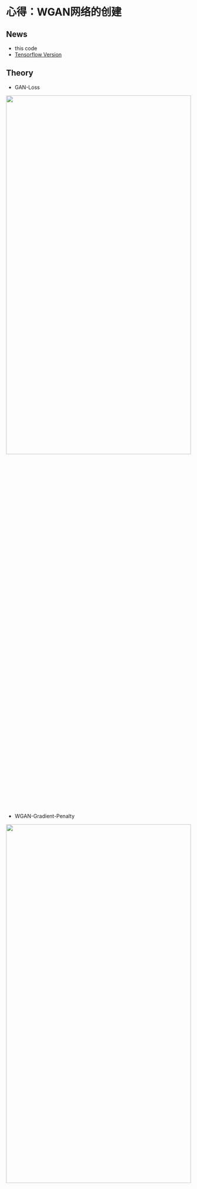 # 心得：**WGAN网络的创建**

## News
* this code 
* [Tensorflow Version](https://github.com/xiaoxiaokaiyan/New_Tensorflow_AE_VAE_FashionMnist_GAN_WGAN_Anime)

## Theory
* GAN-Loss
<img src="https://github.com/xiaoxiaokaiyan/New_Tensorflow_AE_VAE_FashionMnist_GAN_WGAN_Anime/blob/master/theory/GAN%20loss.PNG" width = 100% height =50% div align=left />

* WGAN-Gradient-Penalty
<img src="https://github.com/xiaoxiaokaiyan/New_Tensorflow_AE_VAE_FashionMnist_GAN_WGAN_Anime/blob/master/theory/WGAN-Gradient%20Penalty.PNG" width = 100% height =50% div align=left />

&nbsp;
<br/>


## Dependencies:
* &gt; GeForce GTX 1660TI
* Windows10
* python==3.6.12
* torch==1.0.0
* GPU环境安装包，下载地址：https://pan.baidu.com/s/14Oisbo9cZpP7INQ6T-3vwA 提取码：z4pl （网上找的）
```
  Anaconda3-5.2.0-Windows-x86_64.exe
  cuda_10.0.130_411.31_win10.exe
  cudnn-10.0-windows10-x64-v7.4.2.24.zip
  h5py-2.8.0rc1-cp36-cp36m-win_amd64.whl
  numpy-1.16.4-cp36-cp36m-win_amd64.whl
  tensorflow_gpu-1.13.1-cp36-cp36m-win_amd64.whl
  torch-1.1.0-cp36-cp36m-win_amd64.whl
  torchvision-0.3.0-cp36-cp36m-win_amd64.whl
```
<br/>


## Visualization Results
* CelebA数据集生成结果（3个多小时，20epoch）
<img src="https://github.com/xiaoxiaokaiyan/New_Pytorch_WGAN_Celeba_Oxford102flowers_Anime/blob/main/result2_fake_images-norm-20.png" width = 50% height =50%  div align=center />

* Anime数据集生成结果（2个多小时，54epoch）
<img src="https://github.com/xiaoxiaokaiyan/New_Pytorch_WGAN_Celeba_Oxford102flowers_Anime/blob/main/result3_fake_images-norm-54.png" width = 50% height =50%  div align=center />

* Oxford_102_flowers数据集生成结果（4个多小时，694epoch）
<img src="https://github.com/xiaoxiaokaiyan/New_Pytorch_WGAN_Celeba_Oxford102flowers_Anime/blob/main/result1_fake_images-norm-694.png" width = 50% height =50% div align=center />
&nbsp;
<br/>


## Public Datasets:
* CelebFaces Attributes Dataset（CelebA）是一个香港中文大学的大型人脸属性数据集，拥有超过200K名人图像，每个图像都有40个属性注释。此数据集中的图像覆盖了大的姿势变化和背景杂乱。CelebA具有大量的多样性，大量的数量和丰富的注释，包括:10,177个身份，202,599个脸部图像，5个地标位置，每个图像40个二进制属性注释。该数据集可用作以下计算机视觉任务的训练和测试集：面部属性识别，面部检测和地标（或面部部分）定位。
  * dataset link:[http://mmlab.ie.cuhk.edu.hk/projects/CelebA.html](http://mmlab.ie.cuhk.edu.hk/projects/CelebA.html)
* the Anime dataset should be prepared by yourself in ./data/faces/*.jpg,63565个彩色图片。
  * dataset link: [https://www.kaggle.com/splcher/animefacedataset](https://www.kaggle.com/splcher/animefacedataset)
* Oxford_102_flowers 是牛津大学在2009发布的图像数据集。包含102种英国常见花类，每个类别包含 40-258张图像。
<br/>

## Experience：
### （1）代码问题
```
      先运行data_processing.py，将文件夹下的图片变为统一像素，再通过wgan.py，通过dataset = datasets.ImageFolder('./', transform=trans)加载数据。
      
      dataset=torchvision.datasets.ImageFolder(
                       root, transform=None, --------------------------会加载root目录底下文件夹中的全部图片，且transform可自己定义
                       target_transform=None, 
                       loader=<function default_loader>, 
                       is_valid_file=None)
                       
      root：图片存储的根目录，即各类别文件夹所在目录的上一级目录。
      transform：对图片进行预处理的操作（函数），原始图片作为输入，返回一个转换后的图片。
      target_transform：对图片类别进行预处理的操作，输入为 target，输出对其的转换。如果不传该参数，即对 target 不做任何转换，返回的顺序索引 0,1, 2…
      loader：表示数据集加载方式，通常默认加载方式即可。
      is_valid_file：获取图像文件的路径并检查该文件是否为有效文件的函数(用于检查损坏文件)
          如：
                trans = transforms.Compose([
                                              transforms.Resize(64),
                                              transforms.ToTensor(),
                                              transforms.Normalize((0.5, 0.5, 0.5), (0.5, 0.5, 0.5))
                                          ])
                dataset = datasets.ImageFolder('./', transform=trans) 
```   
```  
      出现：RuntimeError: invalid argument 0: Sizes of tensors must match except in dime
      这种错误有两种可能：
          1.你输入的图像数据的维度不完全是一样的，比如是训练的数据有100组，其中99组是256*256，但有一组是384*384，这样会导致Pytorch的检查程序报错。
          2.比较隐晦的batchsize的问题，Pytorch中检查你训练维度正确是按照每个batchsize的维度来检查的，比如你有1000组数据（假设每组数据为三通道256px*256px的图像），batchsize为4，那么每次训练             则提取(4,3,256,256)维度的张量来训练，刚好250个epoch解决(250*4=1000)。但是如果你有999组数据，你继续使用batchsize为4的话，这样999和4并不能整除，你在训练前249组时的张量维度都为               (4,3,256,256)但是最后一个批次的维度为(3,3,256,256)，Pytorch检查到(4,3,256,256) != (3,3,256,256)，维度不匹配，自然就会报错了，这可以称为一个小bug。
      解决办法：
          对于第一种：整理一下你的数据集保证每个图像的维度和通道数都一直即可。（本文的解决方法）
          对于第二种：挑选一个可以被数据集个数整除的batchsize或者直接把batchsize设置为1即可。

```  


### （2）关于VAE和GAN的区别
  * 1.VAE和GAN都是目前来看效果比较好的生成模型，本质区别我觉得这是两种不同的角度，VAE希望通过一种显式(explicit)的方法找到一个概率密度，并通过最小化对数似函数的下限来得到最优解；
GAN则是对抗的方式来寻找一种平衡，不需要认为给定一个显式的概率密度函数。（李飞飞）
  * 2.简单来说，GAN和VAE都属于深度生成模型（deep generative models，DGM）而且属于implicit DGM。他们都能够从具有简单分布的随机噪声中生成具有复杂分布的数据（逼近真实数据分布），而两者的本质区别是从不同的视角来看待数据生成的过程，从而构建了不同的loss function作为衡量生成数据好坏的metric度量。
  * 3.要求得一个生成模型使其生成数据的分布 能够最小化与真实数据分布之间的某种分布差异度量，例如KL散度、JS散度、Wasserstein距离等。采用不同的差异度量会导出不同的loss function，比如KL散度会导出极大似然估计，JS散度会产生最原始GAN里的判别器，Wasserstein距离通过dual form会引入critic。而不同的深度生成模型，具体到GAN、VAE还是flow model，最本质的区别就是从不同的视角来看待数据生成的过程，从而采用不同的数据分布模型来表达。 [https://www.zhihu.com/question/317623081](https://www.zhihu.com/question/317623081)
  * 4.描述的是分布之间的距离而不是样本的距离。[https://blog.csdn.net/Mark_2018/article/details/105400648](https://blog.csdn.net/Mark_2018/article/details/105400648)


### （3）WGAN的核心代码
  * 1.接着我们来定义网络, 我们首先定义分类器(discriminator), 这里我们是用来做动漫头像的分类.
```
   class Discriminator(nn.Module):
    def __init__(self):
        super(Discriminator, self).__init__()
        self.conv1 = nn.Conv2d(in_channels=3, out_channels=64, kernel_size=4, stride=2, padding=1, bias=False)
        self.batchN1 = nn.BatchNorm2d(64)
        self.LeakyReLU1 = nn.LeakyReLU(0.2, inplace=True)
        
        self.conv2 = nn.Conv2d(in_channels=64, out_channels=64*2, kernel_size=4, stride=2, padding=1, bias=False)
        self.batchN2 = nn.BatchNorm2d(64*2)
        self.LeakyReLU2 = nn.LeakyReLU(0.2, inplace=True)       

        self.conv3 = nn.Conv2d(in_channels=64*2, out_channels=64*4, kernel_size=4, stride=2, padding=1, bias=False)
        self.batchN3 = nn.BatchNorm2d(64*4)
        self.LeakyReLU3 = nn.LeakyReLU(0.2, inplace=True)
        
        self.conv4 = nn.Conv2d(in_channels=64*4, out_channels=64*8, kernel_size=4, stride=2, padding=1, bias=False)
        self.batchN4 = nn.BatchNorm2d(64*8)
        self.LeakyReLU4 = nn.LeakyReLU(0.2, inplace=True)
        
        self.conv5 = nn.Conv2d(in_channels=64*8, out_channels=1, kernel_size=4, bias=False)
        self.sigmoid = nn.Sigmoid()
        
    def forward(self, x):
        x = self.LeakyReLU1(self.batchN1(self.conv1(x)))
        x = self.LeakyReLU2(self.batchN2(self.conv2(x)))
        x = self.LeakyReLU3(self.batchN3(self.conv3(x)))
        x = self.LeakyReLU4(self.batchN4(self.conv4(x)))
        x = self.conv5(x)
        return x
```

* 2.我们有的时候会测试一下我们的D是否是正确的, 于是我们可以从训练样本中抽取出一些来进行测试.
```
# 真实的图片
images = torch.stack(([dataset[i][0] for i in range(batch_size)]))
# 测试D是否与想象的是一样的
outputs = D(images)
```

* 3.接着我们定义生成器(generator), 生成器是输入随机数, 生成我们要模仿的动漫头像(Anime-Face).
```
  class Generator(nn.Module):
      def __init__(self):
          super(Generator, self).__init__()
          self.ConvT1 = nn.ConvTranspose2d(in_channels=100, out_channels=64*8, kernel_size=4, bias=False) # 这里的in_channels是和初始的随机数有关
          self.batchN1 = nn.BatchNorm2d(64*8)
          self.relu1 = nn.ReLU()

          self.ConvT2 = nn.ConvTranspose2d(in_channels=64*8, out_channels=64*4, kernel_size=4, stride=2, padding=1, bias=False) # 这里的in_channels是和初始的随机数有关
          self.batchN2 = nn.BatchNorm2d(64*4)
          self.relu2 = nn.ReLU()        

          self.ConvT3= nn.ConvTranspose2d(in_channels=64*4, out_channels=64*2, kernel_size=4, stride=2, padding=1, bias=False) # 这里的in_channels是和初始的随机数有关
          self.batchN3 = nn.BatchNorm2d(64*2)
          self.relu3 = nn.ReLU()

          self.ConvT4 = nn.ConvTranspose2d(in_channels=64*2, out_channels=64, kernel_size=4, stride=2, padding=1, bias=False) # 这里的in_channels是和初始的随机数有关
          self.batchN4 = nn.BatchNorm2d(64)
          self.relu4 = nn.ReLU()

          self.ConvT5 = nn.ConvTranspose2d(in_channels=64, out_channels=3, kernel_size=4, stride=2, padding=1, bias=False)
          self.tanh = nn.Tanh() # 激活函数

      def forward(self, x):
          x = self.relu1(self.batchN1(self.ConvT1(x)))
          x = self.relu2(self.batchN2(self.ConvT2(x)))
          x = self.relu3(self.batchN3(self.ConvT3(x)))
          x = self.relu4(self.batchN4(self.ConvT4(x)))
          x = self.ConvT5(x)
          x = self.tanh(x)
          return x
          
```
* 4.同样的, 我们可以测试一下G是否是和我们想象中是一样进行工作的. 我们使用下面的方式进行测试.
```
  noise = Variable(torch.randn(batch_size, 100, 1, 1)).to(device) # 随机噪声，生成器输入
  # 测试G
  fake_images = G(noise)
```

* 5.加载数据集&定义辅助函数.
```
  trans = transforms.Compose([
          transforms.Resize(64),
          transforms.ToTensor(),
          transforms.Normalize((0.5, 0.5, 0.5), (0.5, 0.5, 0.5))
      ])
  dataset = datasets.ImageFolder('./', transform=trans) # 数据路径
  dataloader = torch.utils.data.DataLoader(dataset,
                                          drop_last=True,
                                          batch_size=512, # 批量大小
                                          shuffle=False # 乱序  
                                          num_workers=2 # 多进程
                                          )
```

* 6.因为我们进行了归一化, 所以在图像最后进行保存的时候, 我们需要进行还原, 所以我们定义一个辅助函数来帮助进行还原.
```
  # 定义辅助函数
  def denorm(x):
      out = (x + 1) / 2
      return out.clamp(0, 1)
```

* 7.接着我们训练分类器(discriminator), 在训练WGAN-GP的discriminator的时候, 他是由三个部分的loss来组成的. 下面我们来每一步进行分解了进行查看.
* 7.1首先我们定义好要使用的real_label=1和fake_label=0, 和G需要使用的noise.
```
  batch_size = images.size(0)
  #images = images.reshape(batch_size, 3, 64, 64).to(device)
  mages = images.reshape(batch_size, 3, 64, 64).to(device)
  # 创造real label和fake label
  real_labels = torch.ones(batch_size, 1).to(device) # real的pic的label都是1
  fake_labels = torch.zeros(batch_size, 1).to(device) # fake的pic的label都是0
  noise = Variable(torch.randn(batch_size, 100, 1, 1)).to(device) # 随机噪声，生成器输入
```
  * 7.2接着我们计算loss的第一个组成部分(这里参考WGAN-GP的loss的计算公式).
```
  # 首先计算真实的图片的loss, d_loss_real
  outputs = D(images)
  d_loss_real = -torch.mean(outputs)
```
  * 7.3接着我们计算loss的第二个组成部分.
```
  # 接着计算假的图片的loss, d_loss_fake
  fake_images = G(noise)
  outputs = D(fake_images)
  d_loss_fake = torch.mean(outputs)
```
  * 7.4接着我们计算penalty region的loss, 也就是我们希望在penalty region中的梯度是越接近1越好,如上面图WGAN-Gradient-Penalty.
```
  # 接着计算penalty region 的loss, d_loss_penalty
  # 生成penalty region
  alpha = torch.rand((batch_size, 1, 1, 1)).to(device)
  x_hat = alpha * images.data + (1 - alpha) * fake_images.data
  x_hat.requires_grad = True
```
  * 7.5接着我们来计算他们的梯度, 我们希望梯度是越接近1越好.
```
  # 将中间的值进行分类
  pred_hat = D(x_hat)
  # 计算梯度
  gradient = torch.autograd.grad(outputs=pred_hat, inputs=x_hat, grad_outputs=torch.ones(pred_hat.size()).to(device),
                     create_graph=False, retain_graph=False)
  # 这里的梯度计算完毕之后是在每一个像素点处都是有梯度的值的.计算出每一张图, 每一个像素点处的梯度
  gradient[0].shape
  """
  torch.Size([36, 3, 64, 64])
  """
```
  * 7.6接着我们计算L2范数.
```
  penalty_lambda = 10 # 梯度惩罚系数
  gradient_penalty = penalty_lambda * ((gradient[0].view(gradient[0].size()[0], -1).norm(p=2,dim=1)-1)**2).mean()
```
  * 7.7最后只需要把上面的三个部分相加, 进行反向传播来进行优化即可.
```
  # 三个loss相加, 反向传播进行优化
  d_loss = d_loss_real + d_loss_fake + gradient_penalty
  g_optimizer.zero_grad() # 两个优化器梯度都要清0
  d_optimizer.zero_grad()
  d_loss.backward()
  d_optimizer.step()
```
* 8.训练Generator
```
  normal_noise = Variable(torch.randn(batch_size, 100, 1, 1)).normal_(0, 1).to(device)
  fake_images = G(normal_noise) # 生成假的图片
  outputs = D(fake_images) # 放入辨别器
  g_loss = -torch.mean(outputs) # 希望生成器生成的图片判别器可以判别为真
  d_optimizer.zero_grad()
  g_optimizer.zero_grad()
  g_loss.backward()
  g_optimizer.step()
```
* 9.我们将上面的步骤重复N次, 反复训练D和G, 并将结果进行保存. 下面我们来看一下最后生成器生成的效果.首先我们导入已经训练好的模型.
```
  G = Generator().to(device) # 定义生成器
  # 读入生成器的模型
  G.load_state_dict(torch.load('./models/G.ckpt', map_location='cpu'))
  def show(img):
      """
      用来显示图片的
      """
      plt.figure(figsize=(24, 16))
      npimg = img.detach().numpy()
      plt.imshow(np.transpose(npimg, (1,2,0)), interpolation='nearest')
  # 使用生成器来进行生成
  test_noise = Variable(torch.FloatTensor(40, 100, 1, 1).normal_(0, 1)).to(device)
  fake_image = G(test_noise)
  show(make_grid(fake_image, nrow=8, padding=1, normalize=True, range=(-1, 1), scale_each=False, pad_value=0.5))
```
* 10.随机取出两个图片.
```
  test_noise = Variable(torch.FloatTensor(2, 100, 1, 1).normal_(0, 1)).to(device)
  fake_image = G(test_noise)
  show(make_grid(fake_image, nrow=2, padding=1, normalize=True, range=(-1, 1), scale_each=False, pad_value=0.5))
```
<br/>


## References:
* [WGAN-GP训练流程---对本代码的详细讲解](https://mathpretty.com/11133.html)
* [https://github.com/wmn7/ML_Practice/tree/master/2019_09_09](https://github.com/wmn7/ML_Practice/tree/master/2019_09_09)
* [RuntimeError: invalid argument 0: Sizes of tensors must match except in dimension 0. Got 544 and 1935 in dimension 2 at ../aten/src/TH/generic/THTensor.cpp:711](https://www.cnblogs.com/zxj9487/p/11531888.html)
* [PyTorch修炼二、带你详细了解并使用Dataset以及DataLoader](https://zhuanlan.zhihu.com/p/128679151)
* [更多GAN变种的实现：https://github.com/LynnHo/DCGAN-LSGAN-WGAN-GP-DRAGAN-Tensorflow-2](https://github.com/LynnHo/DCGAN-LSGAN-WGAN-GP-DRAGAN-Tensorflow-2)
* [深度学习与TensorFlow 2入门实战（完整版）](https://www.bilibili.com/video/BV1HV411q7xD?from=search&seid=14089320887830328110)---龙曲良
* [https://towardsdatascience.com/understanding-variational-autoencoders-vaes-f70510919f73](https://towardsdatascience.com/understanding-variational-autoencoders-vaes-f70510919f73) ---[Joseph Rocca](https://medium.com/@joseph.rocca)
* [https://zhuanlan.zhihu.com/p/24767059](https://zhuanlan.zhihu.com/p/24767059)
* [更多GAN变种的论文：https://github.com/hindupuravinash/the-gan-zoo](https://github.com/hindupuravinash/the-gan-zoo)
* [https://reiinakano.github.io/gan-playground/在线构建GAN](https://reiinakano.github.io/gan-playground/)
